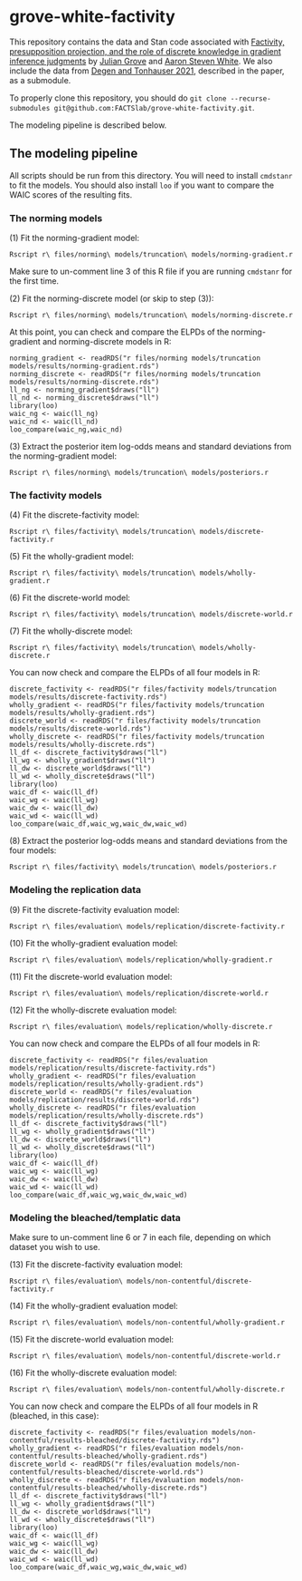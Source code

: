 # grove-white-factivity

This repository contains the data and Stan code associated with [Factivity, presupposition projection, and the role of discrete knowledge in gradient inference judgments](https://ling.auf.net/lingbuzz/007450) by [Julian Grove](https://juliangrove.github.io/) and [Aaron Steven White](http://aaronstevenwhite.io/).
We also include the data from [Degen and Tonhauser 2021](https://direct.mit.edu/opmi/article/doi/10.1162/opmi_a_00042/106927/Prior-Beliefs-Modulate-Projection), described in the paper, as a submodule.

To properly clone this repository, you should do `git clone --recurse-submodules git@github.com:FACTSlab/grove-white-factivity.git`.

The modeling pipeline is described below.

## The modeling pipeline

All scripts should be run from this directory.
You will need to install `cmdstanr` to fit the models.
You should also install `loo` if you want to compare the WAIC scores of the resulting fits.

### The norming models

(1) Fit the norming-gradient model:
	
	Rscript r\ files/norming\ models/truncation\ models/norming-gradient.r

Make sure to un-comment line 3 of this R file if you are running `cmdstanr` for the first time.
	
(2) Fit the norming-discrete model (or skip to step (3)):

	Rscript r\ files/norming\ models/truncation\ models/norming-discrete.r

At this point, you can check and compare the ELPDs of the norming-gradient and norming-discrete models in R:

	norming_gradient <- readRDS("r files/norming models/truncation models/results/norming-gradient.rds")
	norming_discrete <- readRDS("r files/norming models/truncation models/results/norming-discrete.rds")
	ll_ng <- norming_gradient$draws("ll")
	ll_nd <- norming_discrete$draws("ll")
	library(loo)
	waic_ng <- waic(ll_ng)
	waic_nd <- waic(ll_nd)
	loo_compare(waic_ng,waic_nd)

(3) Extract the posterior item log-odds means and standard deviations from the norming-gradient model:
	
	Rscript r\ files/norming\ models/truncation\ models/posteriors.r

### The factivity models

(4) Fit the discrete-factivity model:

	Rscript r\ files/factivity\ models/truncation\ models/discrete-factivity.r
	
(5) Fit the wholly-gradient model:

	Rscript r\ files/factivity\ models/truncation\ models/wholly-gradient.r
	
(6) Fit the discrete-world model:

	Rscript r\ files/factivity\ models/truncation\ models/discrete-world.r
	
(7) Fit the wholly-discrete model:

	Rscript r\ files/factivity\ models/truncation\ models/wholly-discrete.r
		
You can now check and compare the ELPDs of all four models in R:

	discrete_factivity <- readRDS("r files/factivity models/truncation models/results/discrete-factivity.rds")
	wholly_gradient <- readRDS("r files/factivity models/truncation models/results/wholly-gradient.rds")
	discrete_world <- readRDS("r files/factivity models/truncation models/results/discrete-world.rds")
	wholly_discrete <- readRDS("r files/factivity models/truncation models/results/wholly-discrete.rds")
	ll_df <- discrete_factivity$draws("ll")
	ll_wg <- wholly_gradient$draws("ll")
	ll_dw <- discrete_world$draws("ll")
	ll_wd <- wholly_discrete$draws("ll")
	library(loo)
	waic_df <- waic(ll_df)
	waic_wg <- waic(ll_wg)
	waic_dw <- waic(ll_dw)
	waic_wd <- waic(ll_wd)
	loo_compare(waic_df,waic_wg,waic_dw,waic_wd)

(8) Extract the posterior log-odds means and standard deviations from the four models:

	Rscript r\ files/factivity\ models/truncation\ models/posteriors.r

### Modeling the replication data

(9) Fit the discrete-factivity evaluation model:

	Rscript r\ files/evaluation\ models/replication/discrete-factivity.r
	
(10) Fit the wholly-gradient evaluation model:

	Rscript r\ files/evaluation\ models/replication/wholly-gradient.r
	
(11) Fit the discrete-world evaluation model:

	Rscript r\ files/evaluation\ models/replication/discrete-world.r
	
(12) Fit the wholly-discrete evaluation model:

	Rscript r\ files/evaluation\ models/replication/wholly-discrete.r

You can now check and compare the ELPDs of all four models in R:

	discrete_factivity <- readRDS("r files/evaluation models/replication/results/discrete-factivity.rds")
	wholly_gradient <- readRDS("r files/evaluation models/replication/results/wholly-gradient.rds")
	discrete_world <- readRDS("r files/evaluation models/replication/results/discrete-world.rds")
	wholly_discrete <- readRDS("r files/evaluation models/replication/results/wholly-discrete.rds")
	ll_df <- discrete_factivity$draws("ll")
	ll_wg <- wholly_gradient$draws("ll")
	ll_dw <- discrete_world$draws("ll")
	ll_wd <- wholly_discrete$draws("ll")
	library(loo)
	waic_df <- waic(ll_df)
	waic_wg <- waic(ll_wg)
	waic_dw <- waic(ll_dw)
	waic_wd <- waic(ll_wd)
	loo_compare(waic_df,waic_wg,waic_dw,waic_wd)

### Modeling the bleached/templatic data

Make sure to un-comment line 6 or 7 in each file, depending on which dataset you wish to use.

(13) Fit the discrete-factivity evaluation model:

	Rscript r\ files/evaluation\ models/non-contentful/discrete-factivity.r
	
(14) Fit the wholly-gradient evaluation model:

	Rscript r\ files/evaluation\ models/non-contentful/wholly-gradient.r
	
(15) Fit the discrete-world evaluation model:

	Rscript r\ files/evaluation\ models/non-contentful/discrete-world.r
	
(16) Fit the wholly-discrete evaluation model:

	Rscript r\ files/evaluation\ models/non-contentful/wholly-discrete.r

You can now check and compare the ELPDs of all four models in R (bleached, in this case):

	discrete_factivity <- readRDS("r files/evaluation models/non-contentful/results-bleached/discrete-factivity.rds")
	wholly_gradient <- readRDS("r files/evaluation models/non-contentful/results-bleached/wholly-gradient.rds")
	discrete_world <- readRDS("r files/evaluation models/non-contentful/results-bleached/discrete-world.rds")
	wholly_discrete <- readRDS("r files/evaluation models/non-contentful/results-bleached/wholly-discrete.rds")
	ll_df <- discrete_factivity$draws("ll")
	ll_wg <- wholly_gradient$draws("ll")
	ll_dw <- discrete_world$draws("ll")
	ll_wd <- wholly_discrete$draws("ll")
	library(loo)
	waic_df <- waic(ll_df)
	waic_wg <- waic(ll_wg)
	waic_dw <- waic(ll_dw)
	waic_wd <- waic(ll_wd)
	loo_compare(waic_df,waic_wg,waic_dw,waic_wd)
